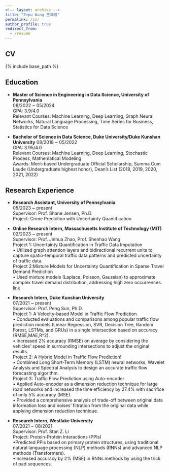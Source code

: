 ```yaml
---
<!-- layout: archive -->
title: "Zepu Wang 王泽普"
permalink: /cv/
author_profile: true
redirect_from:
  - /resume
---
```


## CV
{% include base_path %}


## Education

* **Master of Science in Engineering in Data Science, University of Pennsylvania**  
  08/2022 ~ 05/2024  
  GPA: 3.9/4.0  
  Relevant Courses: Machine Learning, Deep Learning, Graph Neural Networks, Natural Language Processing, Time Series for Business, Statistics for Data Science

  
* **Bachelor of Science in Data Science, Duke University/Duke Kunshan University**
  08/2018 ~ 05/2022\
  GPA: 3.95/4.0\
  Relevant Courses: Machine Learning, Deep Learning, Stochastic Process, Mathematical Modeling\
  Awards: Merit-based Undergraduate Official Scholarship, Summa Cum Laude (Undergraduate highest honor), Dean’s List (2018, 2019, 2020, 2021, 2022)

## Research Experience
* **Research Assistant, University of Pennsylvania**\
  05/2023 ~ present\
  Supervisor: Prof. Shane Jensen, Ph.D.\
  Project: Crime Prediction with Uncertainty Quantification
  
* **Online Research Intern, Massachusetts Institute of Technology (MIT)**\
  02/2023 ~ present\
  Supervisor: Prof. Jinhua Zhao, Prof. Shenhao Wang\
  Project 1: Uncertainty Quantification in Traffic Data Imputation\
  • Utilized graph attention layers and bidirectional recurrent units to capture spatio-temporal traffic data patterns and predicted uncertainty of traffic data.\
  Project 2:Mixture Models for Uncertainty Quantification in Sparse Travel Demand Prediction\
  •	Used mixture models (Laplace, Poisson, Gaussian) to approximate complex travel demand distribution, addressing high zero occurrences.
  [link](https://github.com/zepuwang/summer-project-)

* **Research Intern, Duke Kunshan University**\
  07/2021 ~ present\
  Supervisor: Prof. Peng Sun, Ph.D.\
  Project 1: A Velocity-based Model in Traffic Flow Prediction\
  •	Conducted evaluations and comparisons among popular traffic flow prediction models (Linear Regression, SVR, Decision Tree, Random Forest, LSTMs, and GRUs) in a single intersection based on accuracy (RMSE,MAE,R^2).\
  •	Increased 2% accuracy (RMSE) on average by considering the vehicles’ speed in surrounding intersections to adjust the original results.\
  Project 2: A Hybrid Model in Traffic Flow Prediction!\
  •	Combined Long Short-Term Memory (LSTM) neural networks, Wavelet Analysis and Spectral Analysis to design an accurate traffic flow forecasting algorithm.\
  Project 3: Traffic Flow Prediction using Auto-encoder\
  •	Applied Auto-encoder as a dimension reduction technique for large road networks and increased the time efficiency by 27.4% with sacrifice of only 5% accuracy (MSE).\
  •	Provided a comprehensive analysis of trade-off between original data information loss and noises’ filtration from the original data while applying dimension reduction technique.






* **Research Intern, Westlake University**\
  07/2021 ~ 08/2021\
  Supervisor: Prof. Stan Z. Li\
  Project: Protein-Protein Interactions (PPIs)\
  •Predicted PPIs based on primary protein structures, using traditional natural language processing (NLP) methods (RNNs) and advanced NLP methods (Transformers).\
  •Increased accuracy by 2% (MSE) in RNNs methods by using the trick of pad sequences.





